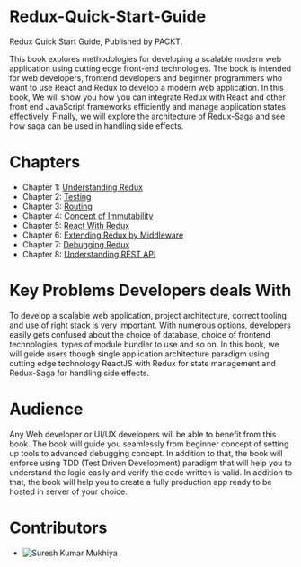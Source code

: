 # Redux-Quick-Start-Guide
Redux Quick Start Guide, Published by PACKT.

This book explores methodologies for developing a scalable modern web application using cutting edge front-end technologies. The book is intended for web developers, frontend developers and beginner programmers who want to use React and Redux to develop a modern web application. In this book, We will show you how you can integrate Redux with React and other front end JavaScript frameworks efficiently and manage application states effectively. Finally, we will explore the architecture of Redux-Saga and see how saga can be used in handling side effects.


# Chapters

- Chapter 1: [Understanding Redux](https://github.com/PacktPublishing/Redux-Quick-Start-Guide/tree/master/CH01)
- Chapter 2: [Testing](https://github.com/PacktPublishing/Redux-Quick-Start-Guide/tree/master/CH02)
- Chapter 3: [Routing](https://github.com/PacktPublishing/Redux-Quick-Start-Guide/tree/master/CH03)
- Chapter 4: [Concept of Immutability](https://github.com/PacktPublishing/Redux-Quick-Start-Guide/tree/master/CH04)
- Chapter 5: [React With Redux](https://github.com/PacktPublishing/Redux-Quick-Start-Guide/tree/master/CH05)
-  Chapter 6: [Extending Redux by Middleware](https://github.com/PacktPublishing/Redux-Quick-Start-Guide/tree/master/CH06)
- Chapter 7: [Debugging Redux](https://github.com/PacktPublishing/Redux-Quick-Start-Guide/tree/master/CH07)
- Chapter 8: [Understanding REST API](https://github.com/PacktPublishing/Redux-Quick-Start-Guide/tree/master/CH08)


# Key Problems Developers deals With
To develop a scalable web application, project architecture, correct tooling and use of right stack is very important. With numerous options, developers easily gets confused about the choice of database, choice of frontend technologies, types of module bundler to use and so on. In this book, we will guide users though single application architecture paradigm using cutting edge technology  ReactJS with Redux for state management and Redux-Saga for handling side effects.


# Audience
Any Web developer or UI/UX developers will be able to benefit from this book. The book will guide you seamlessly from beginner concept of setting up tools to advanced debugging concept. In addition to that, the book will enforce using TDD (Test Driven Development) paradigm that will help you to understand the logic easily and verify the code written is valid. In addition to that, the book will help you to create a fully production app ready to be hosted in server of your choice.

# Contributors

- ![Suresh Kumar Mukhiya](https://avatars1.githubusercontent.com/u/2022919?s=460&v=4)
